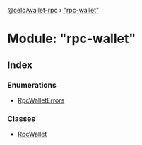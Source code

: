 [@celo/wallet-rpc](../README.md) › ["rpc-wallet"](_rpc_wallet_.md)

# Module: "rpc-wallet"

## Index

### Enumerations

* [RpcWalletErrors](../enums/_rpc_wallet_.rpcwalleterrors.md)

### Classes

* [RpcWallet](../classes/_rpc_wallet_.rpcwallet.md)
